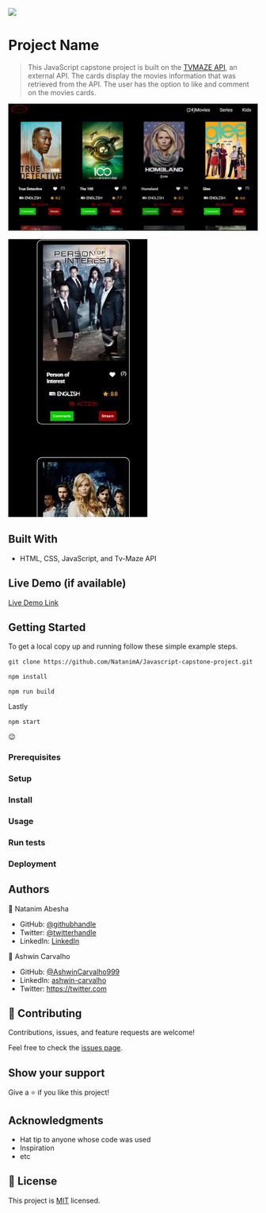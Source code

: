 ![](https://img.shields.io/badge/Microverse-blueviolet)

# Project Name

> This JavaScript capstone project is built on the [TVMAZE API](https://static.tvmaze.com/apidoc/), an external API. The cards display the movies information that was retrieved from the API. The user has the option to like and comment on the movies cards.

![](src/assets/cinema.JPG)

![](src/assets/mobil.JPG)

## Built With

- HTML, CSS, JavaScript, and Tv-Maze API

## Live Demo (if available)

[Live Demo Link](https://natanima.github.io/Javascript-capstone-project/)

## Getting Started


To get a local copy up and running follow these simple example steps.


```
git clone https://github.com/NatanimA/Javascript-capstone-project.git
```

```
npm install
```

```
npm run build
```

Lastly

```
npm start
```

😉 

### Prerequisites

### Setup

### Install

### Usage

### Run tests

### Deployment

## Authors

👤 Natanim Abesha

- GitHub: [@githubhandle](https://github.com/NatanimA)
- Twitter: [@twitterhandle](https://twitter.com/Natanim_)
- LinkedIn: [LinkedIn](https://www.linkedin.com/in/natanim-abesha-04a39823a/)

👤 Ashwin Carvalho

- GitHub: [@AshwinCarvalho999 ](https://github.com/AshwinCarvalho999)
- LinkedIn: [ashwin-carvalho ](https://www.linkedin.com/in/ashwin-carvalho-5426701b1/)
- Twitter: [https://twitter.com ](https://twitter.com)

## 🤝 Contributing

Contributions, issues, and feature requests are welcome!

Feel free to check the [issues page](../../issues/).

## Show your support

Give a ⭐️ if you like this project!

## Acknowledgments

- Hat tip to anyone whose code was used
- Inspiration
- etc

## 📝 License

This project is [MIT](./LICENSE) licensed.
